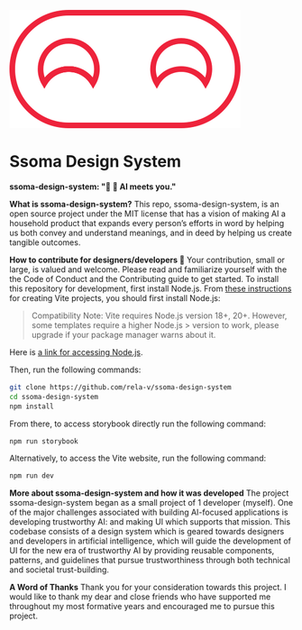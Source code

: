 ![ssoma-design-system-logo](ssoma-logo.svg)
# Ssoma Design System

**ssoma-design-system: "🧠 💬 AI meets you."**

**What is ssoma-design-system?**
This repo, ssoma-design-system, is an open source project under the MIT license that has a vision of making AI a household product that expands every person’s efforts in word by helping us both convey and understand meanings, and in deed by helping us create tangible outcomes.

**How to contribute for designers/developers 🤝**
Your contribution, small or large, is valued and welcome. Please read and familiarize yourself with the the Code of Conduct and the Contributing guide to get started. To install this repository for development, first install Node.js. From [these instructions](https://github.com/vitejs/vite/blob/main/packages/create-vite/README.md) for creating Vite projects, you should first install Node.js:

> Compatibility Note: Vite requires Node.js version 18+, 20+. However, some templates require a higher Node.js > version to work, please upgrade if your package manager warns about it.

Here is [a link for accessing Node.js](https://nodejs.org/en).

Then, run the following commands:

```bash
git clone https://github.com/rela-v/ssoma-design-system
cd ssoma-design-system
npm install
```

From there, to access storybook directly run the following command:

```bash
npm run storybook
```

Alternatively, to access the Vite website, run the following command:

```bash
npm run dev
```

**More about ssoma-design-system and how it was developed**
The project ssoma-design-system began as a small project of 1 developer (myself). One of the major challenges associated with building AI-focused applications is developing trustworthy AI: and making UI which supports that mission. This codebase consists of a design system which is geared towards designers and developers in artificial intelligence, which will guide the development of UI for the new era of trustworthy AI by providing reusable components, patterns, and guidelines that pursue trustworthiness through both technical and societal trust-building.

**A Word of Thanks**
Thank you for your consideration towards this project. I would like to thank my dear and close friends who have supported me throughout my most formative years and encouraged me to pursue this project.
